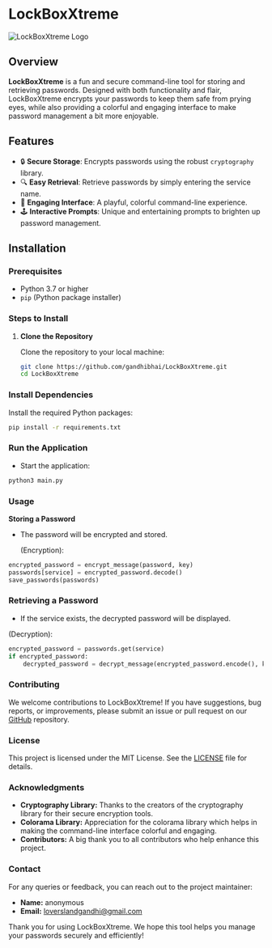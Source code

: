 # LockBoxXtreme

![LockBoxXtreme Logo](https://via.placeholder.com/728x90.png?text=LockBoxXtreme)

## Overview

**LockBoxXtreme** is a fun and secure command-line tool for storing and retrieving passwords. Designed with both functionality and flair, LockBoxXtreme encrypts your passwords to keep them safe from prying eyes, while also providing a colorful and engaging interface to make password management a bit more enjoyable.

## Features

- 🔒 **Secure Storage**: Encrypts passwords using the robust `cryptography` library.
- 🔍 **Easy Retrieval**: Retrieve passwords by simply entering the service name.
- 🎨 **Engaging Interface**: A playful, colorful command-line experience.
- 🕹️ **Interactive Prompts**: Unique and entertaining prompts to brighten up password management.

## Installation

### Prerequisites

- Python 3.7 or higher
- `pip` (Python package installer)

### Steps to Install

1. **Clone the Repository**

   Clone the repository to your local machine:

   ```bash
   git clone https://github.com/gandhibhai/LockBoxXtreme.git
   cd LockBoxXtreme
   ```

### Install Dependencies

Install the required Python packages:

```bash
pip install -r requirements.txt
```

### Run the Application

- Start the application:

```bash
python3 main.py
```

### Usage

**Storing a Password**

- The password will be encrypted and stored.
  
  (Encryption):

```python
encrypted_password = encrypt_message(password, key)
passwords[service] = encrypted_password.decode()
save_passwords(passwords)
```

### Retrieving a Password

- If the service exists, the decrypted password will be displayed.

 (Decryption):

```python
encrypted_password = passwords.get(service)
if encrypted_password:
    decrypted_password = decrypt_message(encrypted_password.encode(), key)
```

### Contributing
We welcome contributions to LockBoxXtreme! If you have suggestions, bug reports, or improvements, please submit an issue or pull request on our [GitHub](https://github.com/gandhibhai/LockBoxXtreme/issues/new) repository.

### License
This project is licensed under the MIT License. See the [LICENSE](https://github.com/gandhibhai/LockBoxXtreme/blob/main/LICENSE) file for details.

### Acknowledgments

- **Cryptography Library:** Thanks to the creators of the cryptography library for their secure encryption tools.
- **Colorama Library:** Appreciation for the colorama library which helps in making the command-line interface colorful and engaging.
- **Contributors:** A big thank you to all contributors who help enhance this project.

### Contact
For any queries or feedback, you can reach out to the project maintainer:

- **Name:** anonymous
- **Email:** loverslandgandhi@gmail.com

Thank you for using LockBoxXtreme. We hope this tool helps you manage your passwords securely and efficiently!
